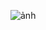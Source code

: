 
![ảnh](https://user-images.githubusercontent.com/110031879/212441282-d6f43227-37d8-47a4-bf26-7d45699ec9c4.png)
